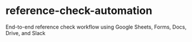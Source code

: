 # reference-check-automation
End-to-end reference check workflow using Google Sheets, Forms, Docs, Drive, and Slack

